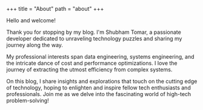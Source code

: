 +++
title = "About"
path = "about"
+++

Hello and welcome!

Thank you for stopping by my blog. I'm Shubham Tomar, a passionate developer dedicated to unraveling technology puzzles and sharing my journey along the way.

My professional interests span data engineering, systems engineering, and the intricate dance of cost and performance optimizations. I love the journey of extracting the utmost efficiency from complex systems.

On this blog, I share insights and explorations that touch on the cutting edge of technology, hoping to enlighten and inspire fellow tech enthusiasts and professionals. Join me as we delve into the fascinating world of high-tech problem-solving!